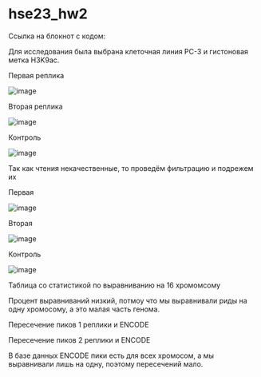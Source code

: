 # hse23_hw2

Ссылка на блокнот с кодом: 

Для исследования была выбрана клеточная линия PC-3 и гистоновая метка H3K9ac.

Первая реплика

![image](https://user-images.githubusercontent.com/115100892/222229366-27e32df5-b801-4f03-b9f0-33d705257228.png)

Вторая реплика

![image](https://user-images.githubusercontent.com/115100892/222229647-744b9247-4050-4fee-b0ce-96f5191cc70b.png)

Контроль

![image](https://user-images.githubusercontent.com/115100892/222229859-11ff538f-2f4f-4c7a-a8bc-63c67e4eee02.png)


Так как чтения некачественные, то проведём фильтрацию и подрежем их

Первая 

![image](https://user-images.githubusercontent.com/115100892/222232593-6963d19d-caf1-49e5-b549-5527e85f62f1.png)


Вторая

![image](https://user-images.githubusercontent.com/115100892/222233856-30ea763b-f053-45c2-86d8-947392d12818.png)


Контроль

![image](https://user-images.githubusercontent.com/115100892/222234155-0e693aef-abf4-43d2-a3ec-7114f2e58c74.png)


Таблица со статистикой по выравниванию на 16 хромомсому


Процент выравниваний низкий, потмоу что мы выравнивали риды на одну хромосому, а это малая часть генома.



Пересечение пиков 1 реплики и ENCODE



Пересечение пиков 2 реплики и ENCODE



В базе данных ENCODE пики есть для всех хромосом, а мы выравнивали лишь на одну, поэтому пересечений мало.
